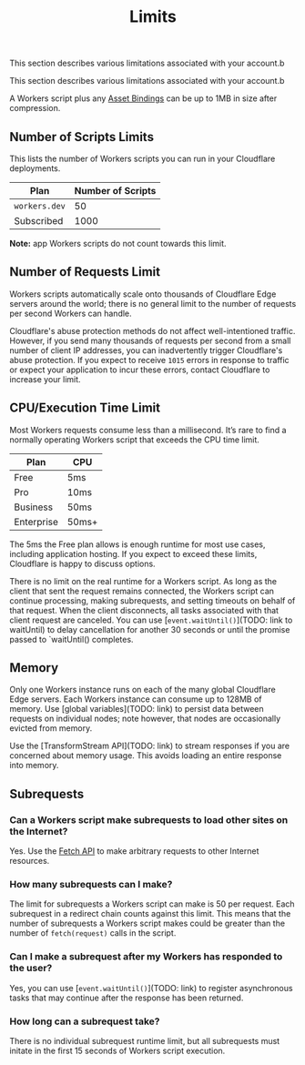 ﻿---
title: Limits
---

This section describes various limitations associated with your account.b

This section describes various limitations associated with your account.b

A Workers script plus any [Asset Bindings](/reference/tooling/api/bindings) can be up to 1MB in size after compression.

## Number of Scripts Limits

This lists the number of Workers scripts you can run in your Cloudflare deployments.

| Plan          | Number of Scripts |
| ------------- | ----------------- |
| `workers.dev` | 50                |
| Subscribed    | 1000              |

**Note:** app Workers scripts do not count towards this limit.

## Number of Requests Limit

Workers scripts automatically scale onto thousands of Cloudflare Edge servers around the world; there is no general limit to the number of requests per second Workers can handle.

Cloudflare's abuse protection methods do not affect well-intentioned traffic. However, if you send many thousands of requests per second from a small number of client IP addresses, you can inadvertently trigger Cloudflare's abuse protection. If you expect to receive `1015` errors in response to traffic or expect your application to incur these errors, contact Cloudflare to increase your limit.

## CPU/Execution Time Limit

Most Workers requests consume less than a millisecond. It’s rare to find a normally operating Workers script that exceeds the CPU time limit.

| Plan       | CPU   |
| ---------- | ----- |
| Free       | 5ms   |
| Pro        | 10ms  |
| Business   | 50ms  |
| Enterprise | 50ms+ |

The 5ms the Free plan allows is enough runtime for most use cases, including application hosting. If you expect to exceed these limits, Cloudflare is happy to discuss options.

There is no limit on the real runtime for a Workers script. As long as the client that sent the request remains connected, the Workers script can continue processing, making subrequests, and setting timeouts on behalf of that request. When the client disconnects, all tasks associated with that client request are canceled. You can use [`event.waitUntil()`](TODO: link to waitUntil) to delay cancellation for another 30 seconds or until the promise passed to `waitUntil() completes.

## Memory

Only one Workers instance runs on each of the many global Cloudflare Edge servers. Each Workers instance can consume up to 128MB of memory. Use [global variables](TODO: link) to persist data between requests on individual nodes; note however, that nodes are occasionally evicted from memory.

Use the [TransformStream API](TODO: link) to stream responses if you are concerned about memory usage. This avoids loading an entire response into memory.

## Subrequests

### Can a Workers script make subrequests to load other sites on the Internet?

Yes. Use the [Fetch API](../fetch) to make arbitrary requests to other Internet resources.

### How many subrequests can I make?

The limit for subrequests a Workers script can make is 50 per request. Each subrequest in a redirect chain counts against this limit. This means that the number of subrequests a Workers script makes could be greater than the number of `fetch(request)` calls in the script.

### Can I make a subrequest after my Workers has responded to the user?

Yes, you can use [`event.waitUntil()`](TODO: link) to register asynchronous tasks that may continue after the response has been returned.

### How long can a subrequest take?

There is no individual subrequest runtime limit, but all subrequests must initate in the first 15 seconds of Workers script execution.
